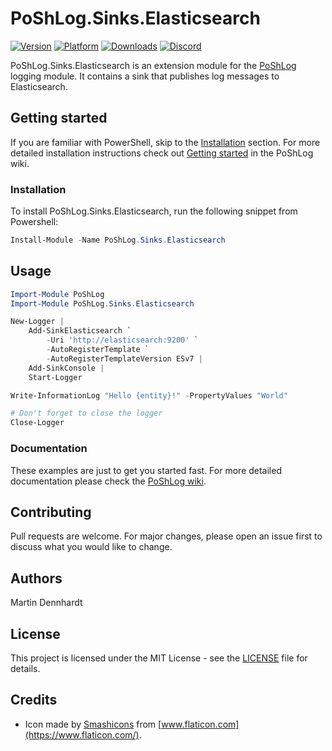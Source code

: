 # PoShLog.Sinks.Elasticsearch

[![Version](https://img.shields.io/powershellgallery/v/poshlog.sinks.Elasticsearch.svg)](https://www.powershellgallery.com/packages/PoShLog.Sinks.Elasticsearch)
[![Platform](https://img.shields.io/powershellgallery/p/poshlog.sinks.Elasticsearch?color=blue)](https://www.powershellgallery.com/packages/PoShLog.Sinks.Elasticsearch)
[![Downloads](https://img.shields.io/powershellgallery/dt/PoShLog.Sinks.Elasticsearch.svg)](https://www.powershellgallery.com/packages/PoShLog.Sinks.Elasticsearch)
[![Discord](https://img.shields.io/discord/693754316305072199?color=orange&labe=discord)](https://discord.gg/gGFtbf)

PoShLog.Sinks.Elasticsearch is an extension module for the [PoShLog](https://github.com/PoShLog/PoShLog) logging module. It contains a sink that publishes log messages to Elasticsearch.

## Getting started

If you are familiar with PowerShell, skip to the [Installation](#installation) section. For more detailed installation instructions check out [Getting started](https://github.com/PoShLog/PoShLog/wiki/Getting-started) in the PoShLog wiki.

### Installation

To install PoShLog.Sinks.Elasticsearch, run the following snippet from Powershell:

```ps1
Install-Module -Name PoShLog.Sinks.Elasticsearch
```

## Usage

```ps1
Import-Module PoShLog
Import-Module PoShLog.Sinks.Elasticsearch

New-Logger |
    Add-SinkElasticsearch `
        -Uri 'http://elasticsearch:9200' `
        -AutoRegisterTemplate `
        -AutoRegisterTemplateVersion ESv7 |
    Add-SinkConsole |
    Start-Logger

Write-InformationLog "Hello {entity}!" -PropertyValues "World"

# Don't forget to close the logger
Close-Logger
```

### Documentation

These examples are just to get you started fast. For more detailed documentation please check the [PoShLog wiki](https://github.com/PoShLog/PoShLog/wiki).

## Contributing

Pull requests are welcome. For major changes, please open an issue first to discuss what you would like to change.

## Authors

Martin Dennhardt

## License

This project is licensed under the MIT License - see the [LICENSE](LICENSE) file for details.

## Credits

* Icon made by [Smashicons](https://smashicons.com/) from [www.flaticon.com](https://www.flaticon.com/).
